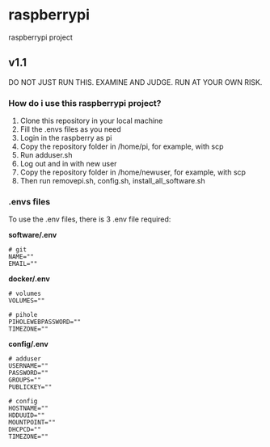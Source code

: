 # raspberrypi
raspberrypi project

## v1.1
DO NOT JUST RUN THIS. EXAMINE AND JUDGE. RUN AT YOUR OWN RISK.

### How do i use this raspberrypi project?
1. Clone this repository in your local machine
2. Fill the .envs files as you need
3. Login in the raspberry as pi
4. Copy the repository folder in /home/pi, for example, with scp
5. Run adduser.sh
6. Log out and in with new user
7. Copy the repository folder in /home/newuser, for example, with scp
8. Then run removepi.sh, config.sh, install_all_software.sh

### .envs files
To use the .env files, there is 3 .env file required:

**software/.env**

    # git
    NAME=""
    EMAIL=""

**docker/.env**

    # volumes
    VOLUMES=""

    # pihole
    PIHOLEWEBPASSWORD=""
    TIMEZONE=""

**config/.env**

    # adduser
    USERNAME=""
    PASSWORD=""
    GROUPS=""
    PUBLICKEY=""

    # config
    HOSTNAME=""
    HDDUUID=""
    MOUNTPOINT=""
    DHCPCD=""
    TIMEZONE=""